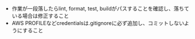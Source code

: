 - 作業が一段落したらlint, format, test, buildがパスすることを確認し、落ちている場合は修正すること
- AWS PROFILEなどcredentialsは.gitignoreに必ず追加し、コミットしないようにすること
